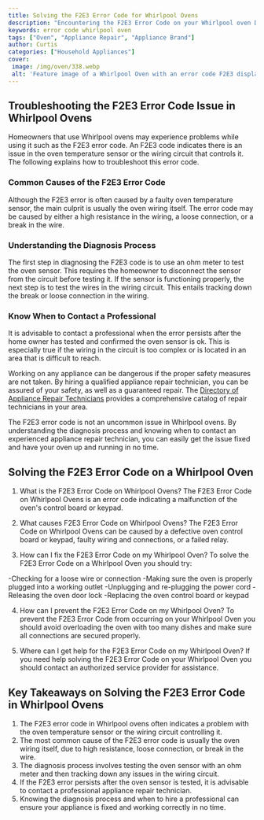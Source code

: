 ```yaml
---
title: Solving the F2E3 Error Code for Whirlpool Ovens
description: "Encountering the F2E3 Error Code on your Whirlpool oven Dont worry we are here to help Learn how to solve the error code and discover solutions to prevent it from happening again in this blog post"
keywords: error code whirlpool oven
tags: ["Oven", "Appliance Repair", "Appliance Brand"]
author: Curtis
categories: ["Household Appliances"]
cover: 
 image: /img/oven/338.webp
 alt: 'Feature image of a Whirlpool Oven with an error code F2E3 displayed on the control panel'
---
```

## Troubleshooting the F2E3 Error Code Issue in Whirlpool Ovens
Homeowners that use Whirlpool ovens may experience problems while using it such as the F2E3 error code. An F2E3 code indicates there is an issue in the oven temperature sensor or the wiring circuit that controls it. The following explains how to troubleshoot this error code.

### Common Causes of the F2E3 Error Code
Although the F2E3 error is often caused by a faulty oven temperature sensor, the main culprit is usually the oven wiring itself. The error code may be caused by either a high resistance in the wiring, a loose connection, or a break in the wire.

### Understanding the Diagnosis Process
The first step in diagnosing the F2E3 code is to use an ohm meter to test the oven sensor. This requires the homeowner to disconnect the sensor from the circuit before testing it. If the sensor is functioning properly, the next step is to test the wires in the wiring circuit. This entails tracking down the break or loose connection in the wiring.

### Know When to Contact a Professional
It is advisable to contact a professional when the error persists after the home owner has tested and confirmed the oven sensor is ok. This is especially true if the wiring in the circuit is too complex or is located in an area that is difficult to reach. 

Working on any appliance can be dangerous if the proper safety measures are not taken. By hiring a qualified appliance repair technician, you can be assured of your safety, as well as a guaranteed repair. The [Directory of Appliance Repair Technicians](./pages/appliance-repair-technicians) provides a comprehensive catalog of repair technicians in your area. 

The F2E3 error code is not an uncommon issue in Whirlpool ovens. By understanding the diagnosis process and knowing when to contact an experienced appliance repair technician, you can easily get the issue fixed and have your oven up and running in no time.

## Solving the F2E3 Error Code on a Whirlpool Oven

1. What is the F2E3 Error Code on Whirlpool Ovens?
The F2E3 Error Code on Whirlpool Ovens is an error code indicating a malfunction of the oven's control board or keypad.

2. What causes F2E3 Error Code on Whirlpool Ovens?
The F2E3 Error Code on Whirlpool Ovens can be caused by a defective oven control board or keypad, faulty wiring and connections, or a failed relay.

3. How can I fix the F2E3 Error Code on my Whirlpool Oven?
To solve the F2E3 Error Code on a Whirlpool Oven you should try: 

-Checking for a loose wire or connection 
-Making sure the oven is properly plugged into a working outlet 
-Unplugging and re-plugging the power cord
-Releasing the oven door lock
-Replacing the oven control board or keypad

4. How can I prevent the F2E3 Error Code on my Whirlpool Oven?
To prevent the F2E3 Error Code from occurring on your Whirlpool Oven you should avoid overloading the oven with too many dishes and make sure all connections are secured properly.

5. Where can I get help for the F2E3 Error Code on my Whirlpool Oven?
If you need help solving the F2E3 Error Code on your Whirlpool Oven you should contact an authorized service provider for assistance.

## Key Takeaways on Solving the F2E3 Error Code in Whirlpool Ovens
1. The F2E3 error code in Whirlpool ovens often indicates a problem with the oven temperature sensor or the wiring circuit controlling it. 
2. The most common cause of the F2E3 error code is usually the oven wiring itself, due to high resistance, loose connection, or break in the wire. 
3. The diagnosis process involves testing the oven sensor with an ohm meter and then tracking down any issues in the wiring circuit. 
4. If the F2E3 error persists after the oven sensor is tested, it is advisable to contact a professional appliance repair technician. 
5. Knowing the diagnosis process and when to hire a professional can ensure your appliance is fixed and working correctly in no time.
